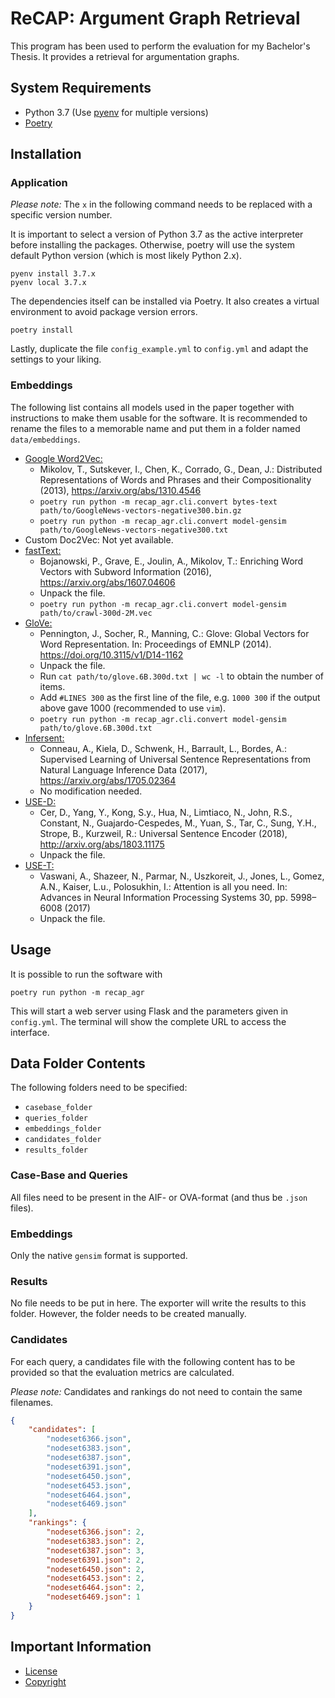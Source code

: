 # ReCAP: Argument Graph Retrieval

This program has been used to perform the evaluation for my Bachelor's Thesis.
It provides a retrieval for argumentation graphs.

## System Requirements

- Python 3.7 (Use [pyenv](https://github.com/pyenv/pyenv) for multiple versions)
- [Poetry](https://github.com/sdispater/poetry)

## Installation

### Application

_Please note:_ The `x` in the following command needs to be replaced with a specific version number.

It is important to select a version of Python 3.7 as the active interpreter before installing the packages.
Otherwise, poetry will use the system default Python version (which is most likely Python 2.x).

```shell
pyenv install 3.7.x
pyenv local 3.7.x
```

The dependencies itself can be installed via Poetry.
It also creates a virtual environment to avoid package version errors.

```shell
poetry install
```

Lastly, duplicate the file `config_example.yml` to `config.yml` and adapt the settings to your liking.



### Embeddings

The following list contains all models used in the paper together with instructions to make them usable for the software.
It is recommended to rename the files to a memorable name and put them in a folder named `data/embeddings`.

- [Google Word2Vec:](https://drive.google.com/file/d/0B7XkCwpI5KDYNlNUTTlSS21pQmM/edit?usp=sharing)
  - Mikolov, T., Sutskever, I., Chen, K., Corrado, G., Dean, J.: Distributed Representations of Words and Phrases and their Compositionality (2013), <https://arxiv.org/abs/1310.4546>
  - `poetry run python -m recap_agr.cli.convert bytes-text path/to/GoogleNews-vectors-negative300.bin.gz`
  - `poetry run python -m recap_agr.cli.convert model-gensim path/to/GoogleNews-vectors-negative300.txt`
- Custom Doc2Vec: Not yet available.
- [fastText:](https://dl.fbaipublicfiles.com/fasttext/vectors-english/crawl-300d-2M.vec.zip)
  - Bojanowski, P., Grave, E., Joulin, A., Mikolov, T.: Enriching Word Vectors with Subword Information (2016), <https://arxiv.org/abs/1607.04606>
  - Unpack the file.
  - `poetry run python -m recap_agr.cli.convert model-gensim path/to/crawl-300d-2M.vec`
- [GloVe:](http://nlp.stanford.edu/data/glove.840B.300d.zip)
  - Pennington, J., Socher, R., Manning, C.: Glove: Global Vectors for Word Representation. In: Proceedings of EMNLP (2014). <https://doi.org/10.3115/v1/D14-1162>
  - Unpack the file.
  - Run `cat path/to/glove.6B.300d.txt | wc -l` to obtain the number of items.
  - Add `#LINES 300` as the first line of the file, e.g. `1000 300` if the output above gave 1000 (recommended to use `vim`).
  - `poetry run python -m recap_agr.cli.convert model-gensim path/to/glove.6B.300d.txt`
- [Infersent:](https://dl.fbaipublicfiles.com/infersent/infersent1.pkl)
  - Conneau, A., Kiela, D., Schwenk, H., Barrault, L., Bordes, A.: Supervised Learning of Universal Sentence Representations from Natural Language Inference Data (2017), <https://arxiv.org/abs/1705.02364>
  - No modification needed.
- [USE-D:](https://tfhub.dev/google/universal-sentence-encoder/2?tf-hub-format=compressed)
  - Cer, D., Yang, Y., Kong, S.y., Hua, N., Limtiaco, N., John, R.S., Constant, N., Guajardo-Cespedes, M., Yuan, S., Tar, C., Sung, Y.H., Strope, B., Kurzweil, R.: Universal Sentence Encoder (2018), <http://arxiv.org/abs/1803.11175>
  - Unpack the file.
- [USE-T:](https://tfhub.dev/google/universal-sentence-encoder-large/3?tf-hub-format=compressed)
  - Vaswani, A., Shazeer, N., Parmar, N., Uszkoreit, J., Jones, L., Gomez, A.N., Kaiser, L.u., Polosukhin, I.: Attention is all you need. In: Advances in Neural Information Processing Systems 30, pp. 5998–6008 (2017)
  - Unpack the file.




## Usage

It is possible to run the software with

```poetry run python -m recap_agr```

This will start a web server using Flask and the parameters given in `config.yml`.
The terminal will show the complete URL to access the interface.



## Data Folder Contents

The following folders need to be specified:

- `casebase_folder`
- `queries_folder`
- `embeddings_folder`
- `candidates_folder`
- `results_folder`

### Case-Base and Queries

All files need to be present in the AIF- or OVA-format (and thus be `.json` files).


### Embeddings

Only the native `gensim` format is supported.


### Results

No file needs to be put in here.
The exporter will write the results to this folder.
However, the folder needs to be created manually.


### Candidates

For each query, a candidates file with the following content has to be provided so that the evaluation metrics are calculated.

_Please note:_ Candidates and rankings do not need to contain the same filenames.

```json
{
	"candidates": [
		"nodeset6366.json",
		"nodeset6383.json",
		"nodeset6387.json",
		"nodeset6391.json",
		"nodeset6450.json",
		"nodeset6453.json",
		"nodeset6464.json",
		"nodeset6469.json"
	],
	"rankings": {
		"nodeset6366.json": 2,
		"nodeset6383.json": 2,
		"nodeset6387.json": 3,
		"nodeset6391.json": 2,
		"nodeset6450.json": 2,
		"nodeset6453.json": 2,
		"nodeset6464.json": 2,
		"nodeset6469.json": 1
	}
}

```


## Important Information

- [License](LICENSE)
- [Copyright](NOTICE.md)
